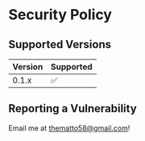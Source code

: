 # Security Policy

## Supported Versions
| Version | Supported          |
| ------- | ------------------ |
| 0.1.x   | :white_check_mark: |

## Reporting a Vulnerability

Email me at thematto58@gmail.com!
